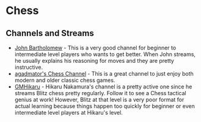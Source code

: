 # Chess

## Channels and Streams

- [John Bartholomew](https://www.youtube.com/channel/UC6hOVYvNn79Sl1Fc1vx2mYA) -
  This is a very good channel for beginner to intermediate level players who
  wants to get better. When John streams, he usually explains his reasoning for
  moves and they are pretty instructive.
- [agadmator's Chess Channel](https://www.youtube.com/channel/UCL5YbN5WLFD8dLIegT5QAbA) - 
  This is a great channel to just enjoy both modern and older classic chess games.
- [GMHikaru](https://www.youtube.com/channel/UCweCc7bSMX5J4jEH7HFImng) - Hikaru
  Nakamura's channel is a pretty active one since he streams Blitz chess pretty
  regularly. Follow it to see a Chess tactical genius at work! However, Blitz at
  that level is a very poor format for actual learning because things happen too
  quickly for beginner or even intermediate level players at Hikaru's level.
